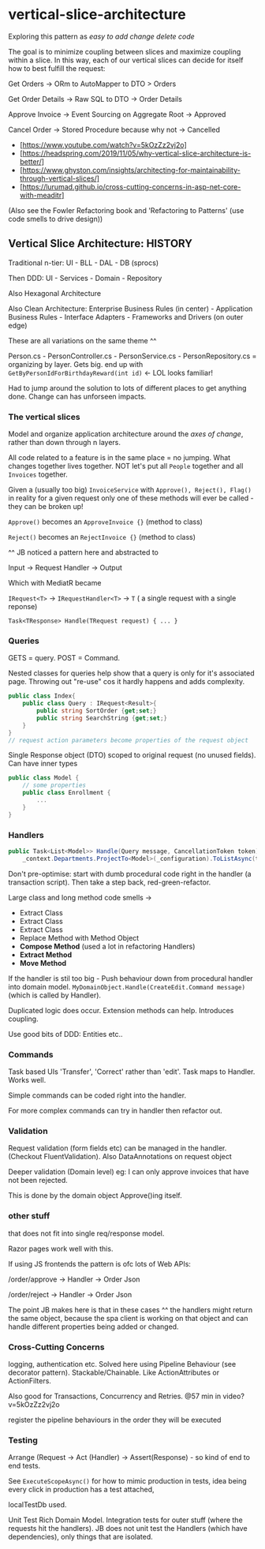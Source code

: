 # vertical-slice-architecture

Exploring this pattern as _easy to add change delete code_

The goal is to minimize coupling between slices and maximize coupling within a slice. In this way, each of our vertical slices can decide for itself how to best fulfill the request:

Get Orders -> ORm to AutoMapper to DTO > Orders

Get Order Details -> Raw SQL to DTO -> Order Details

Approve Invoice -> Event Sourcing on Aggregate Root -> Approved

Cancel Order -> Stored Procedure because why not -> Cancelled

+ [https://www.youtube.com/watch?v=5kOzZz2vj2o]
+ [https://headspring.com/2019/11/05/why-vertical-slice-architecture-is-better/]
+ [https://www.ghyston.com/insights/architecting-for-maintainability-through-vertical-slices/]
+ [https://lurumad.github.io/cross-cutting-concerns-in-asp-net-core-with-meaditr]

(Also see the Fowler Refactoring book and 'Refactoring to Patterns' (use code smells to drive design))

## Vertical Slice Architecture: HISTORY

Traditional n-tier: UI - BLL - DAL - DB (sprocs)

Then DDD: UI - Services - Domain - Repository

Also Hexagonal Architecture

Also Clean Architecture: Enterprise Business Rules (in center) - Application Business Rules - Interface Adapters - Frameworks and Drivers (on outer edge)

These are all variations on the same theme ^^

Person.cs - PersonController.cs - PersonService.cs - PersonRepository.cs = organizing by layer. Gets big. end up with `GetByPersonIdForBirthdayReward(int id)` <- LOL looks familiar!

Had to jump around the solution to lots of different places to get anything done. Change can has unforseen impacts.

### The vertical slices

Model and organize application architecture around the _axes of change_, rather than down through n layers.

All code related to a feature is in the same place = no jumping. What changes together lives together. NOT let's put all `People` together and all `Invoices` together.

Given a (usually too big) `InvoiceService` with `Approve(), Reject(), Flag()` in reality for a given request only one of these methods will ever be called - they can be broken up!

`Approve()` becomes an `ApproveInvoice {}` (method to class)

`Reject()` becomes an `RejectInvoice {}` (method to class)

^^ JB noticed a pattern here and abstracted to

Input -> Request Handler -> Output

Which with MediatR became

`IRequest<T>` -> `IRequestHandler<T>` -> `T` ( a single request with a single reponse)

`Task<TResponse> Handle(TRequest request) { ... }`

### Queries

GETS = query. POST = Command.

Nested classes for queries help show that a query is only for it's associated page. Throwing out "re-use" cos it hardly happens and adds complexity.

```c#
public class Index{
    public class Query : IRequest<Result>{
        public string SortOrder {get;set;}
        public string SearchString {get;set;}
    }
}
// request action parameters become properties of the request object
```

Single Response object (DTO) scoped to original request (no unused fields). Can have inner types

```c#
public class Model {
    // some properties
    public class Enrollment {
        ...
    }
}
```

### Handlers

```c#
public Task<List<Model>> Handle(Query message, CancellationToken token) =>
    _context.Departments.ProjectTo<Model>(_configuration).ToListAsync(token); //automapper projections (works with EF)
```

Don't pre-optimise: start with dumb procedural code right in the handler (a transaction script). Then take a step back, red-green-refactor.

Large class and long method code smells ->

+ Extract Class
+ Extract Class
+ Extract Class
+ Replace Method with Method Object
+ **Compose Method** (used a lot in refactoring Handlers)
+ **Extract Method**
+ **Move Method**

If the handler is stil too big - Push behaviour down from procedural handler into domain model. `MyDomainObject.Handle(CreateEdit.Command message)` (which is called by Handler).

Duplicated logic does occur. Extension methods can help. Introduces coupling.

Use good bits of DDD: Entities etc..

### Commands

Task based UIs 'Transfer', 'Correct' rather than 'edit'. Task maps to Handler. Works well.

Simple commands can be coded right into the handler.

For more complex commands can try in handler then refactor out.

### Validation

Request validation (form fields etc) can be managed in the handler. (Checkout FluentValidation). Also DataAnnotations on request object

Deeper validation (Domain level) eg: I can only approve invoices that have not been rejected.

This is done by the domain object Approve()ing itself.

### other stuff

that does not fit into single req/response model.

Razor pages work well with this.

If using JS frontends the pattern is ofc lots of Web APIs:

/order/approve -> Handler -> Order Json

/order/reject  -> Handler -> Order Json

The point JB makes here is that in these cases ^^ the handlers might return the same object, because the spa client is working on that object and can handle different properties being added or changed.

### Cross-Cutting Concerns

logging, authentication etc. Solved here using Pipeline Behaviour (see decorator pattern). Stackable/Chainable. Like ActionAttributes or ActionFilters.

Also good for Transactions, Concurrency and Retries. @57 min in video?v=5kOzZz2vj2o

register the pipeline behaviours in the order they will be executed

### Testing

Arrange (Request -> Act (Handler) -> Assert(Response) - so kind of end to end tests.

See `ExecuteScopeAsync()` for how to mimic production in tests, idea being every click in production has a test attached,

localTestDb used.

Unit Test Rich Domain Model. Integration tests for outer stuff (where the requests hit the handlers). JB does not unit test the Handlers (which have dependencies), only things that are isolated.
